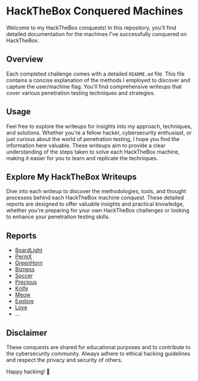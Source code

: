 # HackTheBox Conquered Machines

Welcome to my HackTheBox conquests! In this repository, you'll find detailed documentation for the machines I've successfully conquered on HackTheBox.

## Overview

Each completed challenge comes with a detailed `README.md` file. This file contains a concise explanation of the methods I employed to discover and capture the user/machine flag. You'll find comprehensive writeups that cover various penetration testing techniques and strategies.

## Usage

Feel free to explore the writeups for insights into my approach, techniques, and solutions. Whether you're a fellow hacker, cybersecurity enthusiast, or just curious about the world of penetration testing, I hope you find the information here valuable. These writeups aim to provide a clear understanding of the steps taken to solve each HackTheBox machine, making it easier for you to learn and replicate the techniques.

## Explore My HackTheBox Writeups

Dive into each writeup to discover the methodologies, tools, and thought processes behind each HackTheBox machine conquest. These detailed reports are designed to offer valuable insights and practical knowledge, whether you're preparing for your own HackTheBox challenges or looking to enhance your penetration testing skills.


## Reports

- [BoardLight](./BoardLight/README.md)
- [PermX](./PermX/README.md)
- [GreenHorn](./GreenHorn/README.md)
- [Bizness](./Bizness/README.md)
- [Soccer](./Soccer/README.md)
- [Precious](./Precious/README.md)
- [Knife](./Knife/README.md)
- [Meow](./Meow/README.md)
- [Explore](./Explore/README.md)
- [Love](./Love/README.md)
- ...

## Disclaimer

These conquests are shared for educational purposes and to contribute to the cybersecurity community. Always adhere to ethical hacking guidelines and respect the privacy and security of others.

Happy hacking! 🚀

